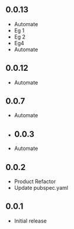 ## 0.0.13

* Automate
* Eg 1
* Eg 2
* Eg4
* Automate
 
## 0.0.12

* Automate

## 0.0.7

* Automate

* ## 0.0.3

* Automate

## 0.0.2

* Product Refactor
* Update pubspec.yaml

## 0.0.1

* Initial release
